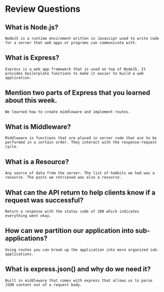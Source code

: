 # Review Questions

## What is Node.js?
    NodeJS is a runtime enviroment written in Javascipt used to write code for a server that web apps or programs can communicate with. 

## What is Express?
    Express is a web app framework that is used on top of NodeJS. It provides boilerplate functions to make it easier to build a web application.

## Mention two parts of Express that you learned about this week.
    We learned how to create middleware and implement routes.

## What is Middleware?
    Middleware is functions that are placed in server code that are to be performed in a certain order. They interact with the response-request cycle.

## What is a Resource?
    Any source of data from the server. The list of hobbits we had was a resource. The posts we retrieved was also a resource.


## What can the API return to help clients know if a request was successful?
    Return a response with the status code of 200 which indicates everything went okay.

## How can we partition our application into sub-applications?
    Using routes you can break up the application into more organized sub-applications.

## What is express.json() and why do we need it?
    Built in middleware that comes with express that allows us to parse JSON content out of a request body.